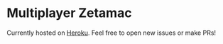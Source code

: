 # Multiplayer Zetamac

Currently hosted on [Heroku](http://zetamac.herokuapp.com/). Feel free to open new issues or make PRs!
